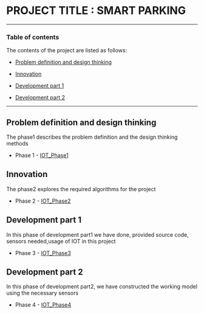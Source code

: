 # PROJECT TITLE : SMART PARKING 



---



### Table of contents

The contents of the project are listed as follows:



- [Problem definition and design thinking](#problem-definition-and-design-thinking)

- [Innovation](#innovation)

- [Development part 1](#development-part-1)

- [Development part 2](#development-part-2)



---



## Problem definition and design thinking

The phase1 describes the problem definition and the design thinking methods

- Phase 1 - [IOT_Phase1]( https://github.com/sathak0/Naan_Mudhalvan/blob/main/IOT_Phase1.docx )



## Innovation

The phase2 explores the required algorithms for the project 

- Phase 2 - [IOT_Phase2]( https://github.com/sathak0/Naan_Mudhalvan/blob/main/IOT_Phase2.pdf )



## Development part 1

In this phase of development part1 we have done, provided source code, sensors needed,usage of IOT in this project 

- Phase 3 - [IOT_Phase3]( https://github.com/sathak0/Naan_Mudhalvan/blob/main/IOT_Phase3.docx )



## Development part 2

In this phase of development part2, we have constructed the working model using the necessary sensors 

- Phase 4 - [IOT_Phase4]( https://github.com/sathak0/Naan_Mudhalvan/blob/main/IOT_Phase4.pdf)
